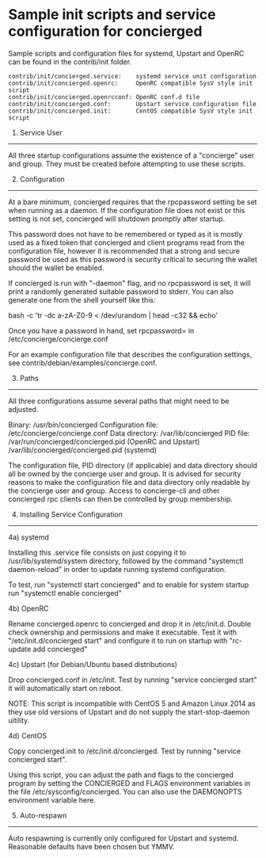 Sample init scripts and service configuration for concierged
==========================================================

Sample scripts and configuration files for systemd, Upstart and OpenRC
can be found in the contrib/init folder.

    contrib/init/concierged.service:    systemd service unit configuration
    contrib/init/concierged.openrc:     OpenRC compatible SysV style init script
    contrib/init/concierged.openrcconf: OpenRC conf.d file
    contrib/init/concierged.conf:       Upstart service configuration file
    contrib/init/concierged.init:       CentOS compatible SysV style init script

1. Service User
---------------------------------

All three startup configurations assume the existence of a "concierge" user
and group.  They must be created before attempting to use these scripts.

2. Configuration
---------------------------------

At a bare minimum, concierged requires that the rpcpassword setting be set
when running as a daemon.  If the configuration file does not exist or this
setting is not set, concierged will shutdown promptly after startup.

This password does not have to be remembered or typed as it is mostly used
as a fixed token that concierged and client programs read from the configuration
file, however it is recommended that a strong and secure password be used
as this password is security critical to securing the wallet should the
wallet be enabled.

If concierged is run with "-daemon" flag, and no rpcpassword is set, it will
print a randomly generated suitable password to stderr.  You can also
generate one from the shell yourself like this:

bash -c 'tr -dc a-zA-Z0-9 < /dev/urandom | head -c32 && echo'

Once you have a password in hand, set rpcpassword= in /etc/concierge/concierge.conf

For an example configuration file that describes the configuration settings,
see contrib/debian/examples/concierge.conf.

3. Paths
---------------------------------

All three configurations assume several paths that might need to be adjusted.

Binary:              /usr/bin/concierged
Configuration file:  /etc/concierge/concierge.conf
Data directory:      /var/lib/concierged
PID file:            /var/run/concierged/concierged.pid (OpenRC and Upstart)
                     /var/lib/concierged/concierged.pid (systemd)

The configuration file, PID directory (if applicable) and data directory
should all be owned by the concierge user and group.  It is advised for security
reasons to make the configuration file and data directory only readable by the
concierge user and group.  Access to concierge-cli and other concierged rpc clients
can then be controlled by group membership.

4. Installing Service Configuration
-----------------------------------

4a) systemd

Installing this .service file consists on just copying it to
/usr/lib/systemd/system directory, followed by the command
"systemctl daemon-reload" in order to update running systemd configuration.

To test, run "systemctl start concierged" and to enable for system startup run
"systemctl enable concierged"

4b) OpenRC

Rename concierged.openrc to concierged and drop it in /etc/init.d.  Double
check ownership and permissions and make it executable.  Test it with
"/etc/init.d/concierged start" and configure it to run on startup with
"rc-update add concierged"

4c) Upstart (for Debian/Ubuntu based distributions)

Drop concierged.conf in /etc/init.  Test by running "service concierged start"
it will automatically start on reboot.

NOTE: This script is incompatible with CentOS 5 and Amazon Linux 2014 as they
use old versions of Upstart and do not supply the start-stop-daemon uitility.

4d) CentOS

Copy concierged.init to /etc/init.d/concierged. Test by running "service concierged start".

Using this script, you can adjust the path and flags to the concierged program by
setting the CONCIERGED and FLAGS environment variables in the file
/etc/sysconfig/concierged. You can also use the DAEMONOPTS environment variable here.

5. Auto-respawn
-----------------------------------

Auto respawning is currently only configured for Upstart and systemd.
Reasonable defaults have been chosen but YMMV.

